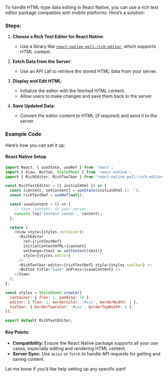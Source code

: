 To handle HTML-type data editing in React Native, you can use a rich text editor package compatible with mobile platforms. Here’s a solution:

### Steps:

1. **Choose a Rich Text Editor for React Native**:
   - Use a library like [`react-native-pell-rich-editor`](https://github.com/wxik/react-native-rich-editor), which supports HTML content.

2. **Fetch Data from the Server**:
   - Use an API call to retrieve the stored HTML data from your server.

3. **Display and Edit HTML**:
   - Initialize the editor with the fetched HTML content.
   - Allow users to make changes and save them back to the server.

4. **Save Updated Data**:
   - Convert the editor content to HTML (if required) and send it to the server.

### Example Code

Here’s how you can set it up:

#### React Native Setup
```javascript
import React, { useState, useRef } from 'react';
import { View, Button, StyleSheet } from 'react-native';
import { RichEditor, RichToolbar } from 'react-native-pell-rich-editor';

const RichTextEditor = ({ initialHtml }) => {
  const [content, setContent] = useState(initialHtml || '');
  const richTextRef = useRef(null);

  const saveContent = () => {
    // Save 'content' to your server
    console.log('Content saved:', content);
  };

  return (
    <View style={styles.container}>
      <RichEditor
        ref={richTextRef}
        initialContentHTML={content}
        onChange={text => setContent(text)}
        style={styles.editor}
      />
      <RichToolbar editor={richTextRef} style={styles.toolbar} />
      <Button title="Save" onPress={saveContent} />
    </View>
  );
};

const styles = StyleSheet.create({
  container: { flex: 1, padding: 10 },
  editor: { flex: 1, borderColor: '#ccc', borderWidth: 1 },
  toolbar: { borderTopColor: '#ccc', borderTopWidth: 1 },
});

export default RichTextEditor;
```

#### Key Points:
- **Compatibility:** Ensure the React Native package supports all your use cases, especially editing and rendering HTML content.
- **Server Sync:** Use `axios` or `fetch` to handle API requests for getting and saving content.

Let me know if you’d like help setting up any specific part!